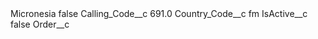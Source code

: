 <?xml version="1.0" encoding="UTF-8"?>
<CustomMetadata xmlns="http://soap.sforce.com/2006/04/metadata" xmlns:xsi="http://www.w3.org/2001/XMLSchema-instance" xmlns:xsd="http://www.w3.org/2001/XMLSchema">
    <label>Micronesia</label>
    <protected>false</protected>
    <values>
        <field>Calling_Code__c</field>
        <value xsi:type="xsd:double">691.0</value>
    </values>
    <values>
        <field>Country_Code__c</field>
        <value xsi:type="xsd:string">fm</value>
    </values>
    <values>
        <field>IsActive__c</field>
        <value xsi:type="xsd:boolean">false</value>
    </values>
    <values>
        <field>Order__c</field>
        <value xsi:nil="true"/>
    </values>
</CustomMetadata>
